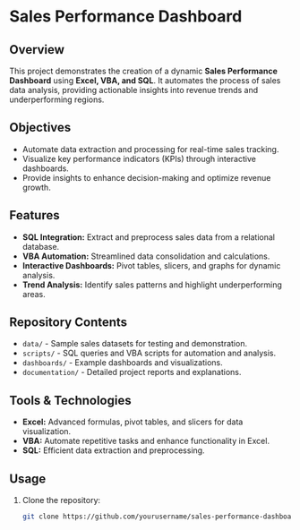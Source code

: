 # Sales Performance Dashboard  

## Overview  
This project demonstrates the creation of a dynamic **Sales Performance Dashboard** using **Excel, VBA, and SQL**. It automates the process of sales data analysis, providing actionable insights into revenue trends and underperforming regions.  

## Objectives  
- Automate data extraction and processing for real-time sales tracking.  
- Visualize key performance indicators (KPIs) through interactive dashboards.  
- Provide insights to enhance decision-making and optimize revenue growth.  

## Features  
- **SQL Integration:** Extract and preprocess sales data from a relational database.  
- **VBA Automation:** Streamlined data consolidation and calculations.  
- **Interactive Dashboards:** Pivot tables, slicers, and graphs for dynamic analysis.  
- **Trend Analysis:** Identify sales patterns and highlight underperforming areas.  

## Repository Contents  
- `data/` - Sample sales datasets for testing and demonstration.  
- `scripts/` - SQL queries and VBA scripts for automation and analysis.  
- `dashboards/` - Example dashboards and visualizations.  
- `documentation/` - Detailed project reports and explanations.  

## Tools & Technologies  
- **Excel:** Advanced formulas, pivot tables, and slicers for data visualization.  
- **VBA:** Automate repetitive tasks and enhance functionality in Excel.  
- **SQL:** Efficient data extraction and preprocessing.  

## Usage  
1. Clone the repository:  
   ```bash
   git clone https://github.com/yourusername/sales-performance-dashboard.git
